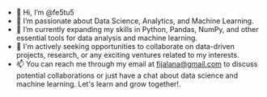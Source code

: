 - 👋 Hi, I’m @fe5tu5
- 👀 I’m passionate about Data Science, Analytics, and Machine Learning.
- 🌱 I’m currently expanding my skills in Python, Pandas, NumPy, and other essential tools for data analysis and machine learning.
- 💞️ I'm actively seeking opportunities to collaborate on data-driven projects, research, or any exciting ventures related to my interests.
- 📫 You can reach me through my email at fijalana@gmail.com to discuss potential collaborations or just have a chat about data science and machine learning. Let's learn and grow together!.

<!---
fe5tu5/fe5tu5 is a ✨ special ✨ repository because its `README.md` (this file) appears on your GitHub profile.
You can click the Preview link to take a look at your changes.
--->
